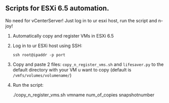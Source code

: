 ## Scripts for ESXi 6.5 automation.

No need for vCenterServer! Just log in to ur esxi host, run the script and n-joy!

1. Automatically copy and register VMs in ESXi 6.5

  1. Log in to ur ESXi host using SSH:
  
      ``` ssh root@ipaddr -p port ```
    
  2. Copy and paste 2 files: `copy_n_register_vms.sh` and `lifesaver.py` to the default directory with your VM u want to copy (default is `/vmfs/volumes/volumename/`)

  3. Run the script:

      ./copy_n_register_vms.sh vmname num_of_copies snapshotnumber